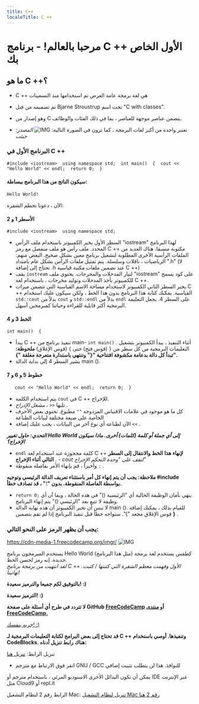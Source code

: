 ```yaml
---
title: C++
localeTitle: C ++
---
```

# مرحبا بالعالم! - برنامج C ++ الأول الخاص بك

## ما هو C ++؟

*   C ++ هي لغة برمجة عامة الغرض تم استخدامها منذ التسعينات
    
*   تم تصميمه من قبل Bjarne Stroustrup تحت اسم "C with classes".
    
*   وهو إصدار من C يتضمن عناصر موجهة للعناصر ، بما في ذلك الفئات والوظائف.
    
*   تعتبر واحدة من أكبر لغات البرمجة ، كما ترون في الصورة التالية: ![IMG](http://static1.businessinsider.com/image/59deb30392406c21008b6148-1200/for-bonus-points-heres-the-chart-showing-these-languages-relative-popularity.jpg) _المصدر: جيثب_
    

### البرنامج الأول في C ++

 `#include <iostream> 
 using namespace std; 
 int main() 
 { 
    cout << "Hello World" << endl; 
    return 0; 
 } 
` 

#### سيكون الناتج من هذا البرنامج ببساطة:

 `Hello World! 
` 

الآن ، دعونا نحطم الشفرة:

#### الأسطر 1 و 2

 `#include <iostream> 
 using namespace std; 
` 

*   السطر الأول يخبر الكمبيوتر باستخدام ملف الرأس "iostream" لهذا البرنامج المحدد. ملف رأس هو ملف منفصل مع رمز C ++ مكتوبة مسبقا. هناك العديد من الملفات الرأسية الأخرى المطلوبة لتشغيل برنامج معين بشكل صحيح. البعض منهم: الرياضيات ، ناقلات وسلسلة. يتم تمثيل ملفات الرأس بشكل عام بامتداد ".h" (لا تحتاج إلى إضافة .h عند تضمين ملفات مكتبة قياسية C ++)
*   يقف `iostream` لتيار المدخلات والمخرجات. يحتوي ملف "iostream" على كود يسمح للكمبيوتر بأخذ المدخلات وتوليد مخرجات ، باستخدام لغة C ++.
*   يخبر السطر الثاني الكمبيوتر لاستخدام مساحة الاسم القياسية التي تتضمن ميزات C ++ القياسية. يمكنك كتابة هذا البرنامج بدون هذا الخط ، ولكن سيكون عليك استخدام `std::cout` بدلاً من `cout` و `std::endl` بدلاً من `endl` على السطر 4. يجعل التعليمة البرمجية أكثر قابلية للقراءة وحياتنا كمبرمجين أسهل.

#### الخط 3 و 4

 `int main() 
 { 
` 

*   يبدأ C ++ تنفيذ برنامج من main- `int main()` . أثناء التنفيذ ، يبدأ الكمبيوتر بتشغيل التعليمات البرمجية من كل سطر من `{` (قوس فتح) حتى `}` (قوس الإغلاق) **ملحوظة: تبدأ كل دالة بدعامة مكشوفة افتتاحية "{" وتنتهي باستدارة متعرجة مغلقة "}".**
*   يشير السطر 4 إلى بداية الدالة main ().

#### خطوط 5 و 6 و 7

 `    cout << "Hello World" << endl; 
    return 0; 
 } 
` 

*   يتم استخدام الكلمة `cout` في C ++ للإخراج.
*   تليها `<<` ، _مشغل الإدراج_ .
*   كل ما هو موجود في علامات الاقتباس المزدوجة `""` مطبوع. تحتوي بعض الأحرف الخاصة على صيغة مختلفة لبيانات الطباعة
*   الآن لطباعة أي نوع آخر من البيانات ، يجب عليك إضافة `<<` .

**_التحدي: حاول تغيير Hello World إلى أي جملة أو كلمة (كلمات) أخرى. ماذا سيكون الإخراج؟_**

*   `endl` كلمة محجوزة عند استخدام لغة C ++ **لإنهاء هذا الخط والانتقال إلى السطر التالي أثناء الإخراج** . - _cout لتقف على "وحدة التحكم الإخراج"_
*   وأخيراً ، قم بإنهاء الأمر بفاصلة منقوطة `;` .

**ملاحظة: يجب أن يتم إنهاء كل أمر باستثناء تعريف الدالة الرئيسي وتوجيه #include بواسطة الفاصلة المنقوطة. بدون "؛" ، قد تصادف خطأ.**

*   `return 0;` ينهي بأمان الوظيفة الحالية أي "الرئيسية ()" في هذه الحالة ، وبما أن أي وظيفة لا تتبع بعد "الرئيسي ()" يتم إنهاء البرنامج.
*   لا تنس أن تخبر الكمبيوتر أن هذه نهاية الدالة main (). للقيام بذلك ، يمكنك إضافة قوس الإغلاق مجعد "}". ستواجه خطأ قبل تنفيذ البرنامج إذا لم تقم بتضمين **}** .

### يجب أن يظهر الرمز على النحو التالي:
https://cdn-media-1.freecodecamp.org/imgr/
![IMG](https://i.imgur.com/d1liGwI.png)

يستخدم المبرمجون برنامج Hello World (مثل هذا البرنامج) كطقس يستخدم لغة برمجة جديدة. إنه رمز لحسن الحظ.  
_لقد انتهيت من برمجة برنامج C ++ الأول وفهمت معظم الشفرة التي كتبتها / كتبت. تهانينا!_

**بالتوفيق لكم جميعا والترميز سعيدة! :)**

**الترميز سعيدة! :)**

**لا تتردد في طرح أي أسئلة على صفحة GitHub [FreeCodeCamp](https://forum.freecodecamp.org/) أو [منتدى FreeCodeCamp.](https://forum.freecodecamp.org/)**

[جربه بنفسك! :)](https://repl.it/L4k3)

**قد تحتاج إلى بعض البرامج لكتابة التعليمات البرمجية لـ C ++ وتنفيذها. أوصي باستخدام CodeBlocks. هناك رابط تنزيل أدناه:**

تنزيل الرابط: [تنزيل هنا](http://www.codeblocks.org/downloads/26)

*   انقر فوق الارتباط مع مترجم GNU / GCC للنوافذ. هذا لن يتطلب تثبيت إضافي

يمكن أن تكون البدائل الأخرى الاستوديو المرئي ، باستخدام مترجم أو IDE عبر الإنترنت مثل Cloud9 أو repl.it

الرابط رقم 2 لنظام التشغيل Mac: [تنزيل لنظام التشغيل Mac رقم 2 هنا](https://developer.apple.com/xcode/)